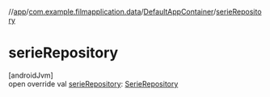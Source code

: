 //[app](../../../index.md)/[com.example.filmapplication.data](../index.md)/[DefaultAppContainer](index.md)/[serieRepository](serie-repository.md)

# serieRepository

[androidJvm]\
open override val [serieRepository](serie-repository.md): [SerieRepository](../../com.example.filmapplication.repository/-serie-repository/index.md)
